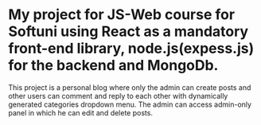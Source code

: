 # My project for JS-Web course for Softuni using React as a mandatory front-end library, node.js(expess.js) for the backend and MongoDb.

This project is a personal blog where only the admin can create posts and other users can comment and reply to each other with dynamically generated categories dropdown menu.
The admin can access admin-only panel in which he can edit and delete posts.


